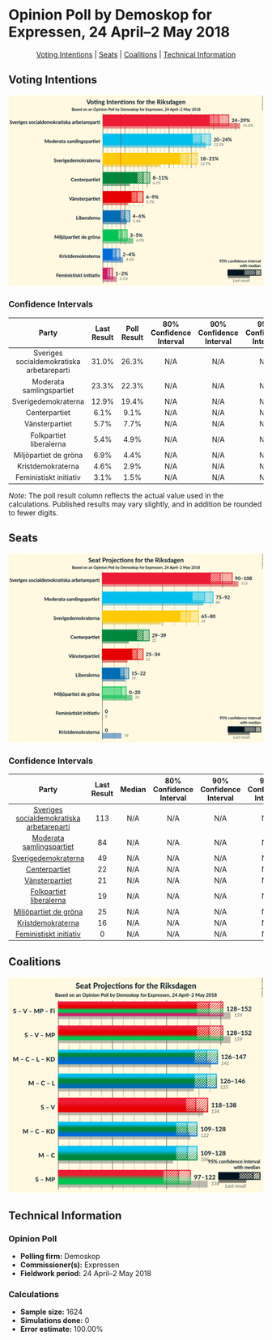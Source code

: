 # Opinion Poll by Demoskop for Expressen, 24 April–2 May 2018

<p align="center"><a href="#voting-intentions">Voting Intentions</a> | <a href="#seats">Seats</a> | <a href="#coalitions">Coalitions</a> | <a href="#technical-information">Technical Information</a></p>

## Voting Intentions

![Graph with voting intentions not yet produced](2018-05-02-Demoskop.png "Voting Intentions")

### Confidence Intervals

| Party | Last Result | Poll Result | 80% Confidence Interval | 90% Confidence Interval | 95% Confidence Interval | 99% Confidence Interval |
|:-----:|:-----------:|:-----------:|:-----------------------:|:-----------------------:|:-----------------------:|:-----------------------:|
| Sveriges socialdemokratiska arbetareparti | 31.0% | 26.3% | N/A |N/A |N/A |N/A |
| Moderata samlingspartiet | 23.3% | 22.3% | N/A |N/A |N/A |N/A |
| Sverigedemokraterna | 12.9% | 19.4% | N/A |N/A |N/A |N/A |
| Centerpartiet | 6.1% | 9.1% | N/A |N/A |N/A |N/A |
| Vänsterpartiet | 5.7% | 7.7% | N/A |N/A |N/A |N/A |
| Folkpartiet liberalerna | 5.4% | 4.9% | N/A |N/A |N/A |N/A |
| Miljöpartiet de gröna | 6.9% | 4.4% | N/A |N/A |N/A |N/A |
| Kristdemokraterna | 4.6% | 2.9% | N/A |N/A |N/A |N/A |
| Feministiskt initiativ | 3.1% | 1.5% | N/A |N/A |N/A |N/A |

*Note:* The poll result column reflects the actual value used in the calculations. Published results may vary slightly, and in addition be rounded to fewer digits.

## Seats

![Graph with seats not yet produced](2018-05-02-Demoskop-seats.png "Seats")

### Confidence Intervals

| Party | Last Result | Median | 80% Confidence Interval | 90% Confidence Interval | 95% Confidence Interval | 99% Confidence Interval |
|:-----:|:-----------:|:------:|:-----------------------:|:-----------------------:|:-----------------------:|:-----------------------:|
| <a href="#sveriges-socialdemokratiska-arbetareparti">Sveriges socialdemokratiska arbetareparti</a> | 113 | N/A | N/A |N/A |N/A |N/A |
| <a href="#moderata-samlingspartiet">Moderata samlingspartiet</a> | 84 | N/A | N/A |N/A |N/A |N/A |
| <a href="#sverigedemokraterna">Sverigedemokraterna</a> | 49 | N/A | N/A |N/A |N/A |N/A |
| <a href="#centerpartiet">Centerpartiet</a> | 22 | N/A | N/A |N/A |N/A |N/A |
| <a href="#vänsterpartiet">Vänsterpartiet</a> | 21 | N/A | N/A |N/A |N/A |N/A |
| <a href="#folkpartiet-liberalerna">Folkpartiet liberalerna</a> | 19 | N/A | N/A |N/A |N/A |N/A |
| <a href="#miljöpartiet-de-gröna">Miljöpartiet de gröna</a> | 25 | N/A | N/A |N/A |N/A |N/A |
| <a href="#kristdemokraterna">Kristdemokraterna</a> | 16 | N/A | N/A |N/A |N/A |N/A |
| <a href="#feministiskt-initiativ">Feministiskt initiativ</a> | 0 | N/A | N/A |N/A |N/A |N/A |


## Coalitions

![Graph with coalitions seats not yet produced](2018-05-02-Demoskop-coalitions-seats.png "Coalitions Seats")


## Technical Information

### Opinion Poll

+ **Polling firm:** Demoskop
+ **Commissioner(s):** Expressen
+ **Fieldwork period:** 24 April–2 May 2018

### Calculations

+ **Sample size:** 1624
+ **Simulations done:** 0
+ **Error estimate:** 100.00%

